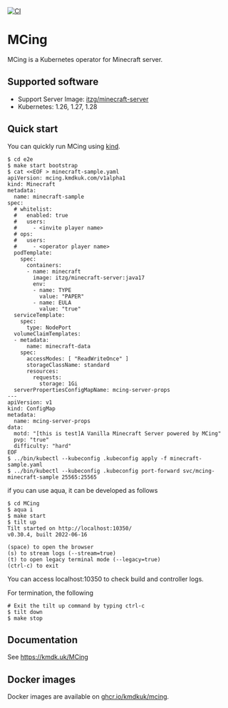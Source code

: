 [![CI](https://github.com/kmdkuk/mcing/actions/workflows/ci.yaml/badge.svg)](https://github.com/kmdkuk/mcing/actions/workflows/ci.yaml)

# MCing


MCing is a Kubernetes operator for Minecraft server.

## Supported software

- Support Server Image: [itzg/minecraft-server](https://hub.docker.com/r/itzg/minecraft-server)
- Kubernetes: 1.26, 1.27, 1.28

## Quick start

You can quickly run MCing using [kind](https://kind.sigs.k8s.io/).

```
$ cd e2e
$ make start bootstrap
$ cat <<EOF > minecraft-sample.yaml
apiVersion: mcing.kmdkuk.com/v1alpha1
kind: Minecraft
metadata:
  name: minecraft-sample
spec:
  # whitelist:
  #   enabled: true
  #   users:
  #     - <invite player name>
  # ops:
  #   users:
  #     - <operator player name>
  podTemplate:
    spec:
      containers:
      - name: minecraft
        image: itzg/minecraft-server:java17
        env:
        - name: TYPE
          value: "PAPER"
        - name: EULA
          value: "true"
  serviceTemplate:
    spec:
      type: NodePort
  volumeClaimTemplates:
  - metadata:
      name: minecraft-data
    spec:
      accessModes: [ "ReadWriteOnce" ]
      storageClassName: standard
      resources:
        requests:
          storage: 1Gi
  serverPropertiesConfigMapName: mcing-server-props
---
apiVersion: v1
kind: ConfigMap
metadata:
  name: mcing-server-props
data:
  motd: "[this is test]A Vanilla Minecraft Server powered by MCing"
  pvp: "true"
  difficulty: "hard"
EOF
$ ../bin/kubectl --kubeconfig .kubeconfig apply -f minecraft-sample.yaml
$ ../bin/kubectl --kubeconfig .kubeconfig port-forward svc/mcing-minecraft-sample 25565:25565
```

if you can use aqua, it can be developed as follows

```
$ cd MCing
$ aqua i
$ make start
$ tilt up
Tilt started on http://localhost:10350/
v0.30.4, built 2022-06-16

(space) to open the browser
(s) to stream logs (--stream=true)
(t) to open legacy terminal mode (--legacy=true)
(ctrl-c) to exit
```

You can access localhost:10350 to check build and controller logs.

For termination, the following
```
# Exit the tilt up command by typing ctrl-c
$ tilt down
$ make stop
```

## Documentation

See https://kmdk.uk/MCing

## Docker images

Docker images are available on [ghcr.io/kmdkuk/mcing](https://github.com/kmdkuk/packages/container/package/mcing).
